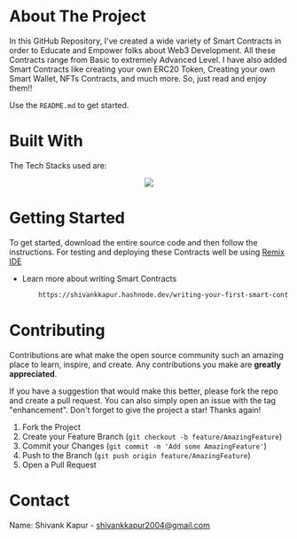 <!-- ABOUT THE PROJECT -->
# About The Project






In this GitHub Repository, I've created a wide variety of Smart Contracts in order to Educate and Empower folks about Web3 Development. All these Contracts range from Basic to extremely Advanced Level. I have also added Smart Contracts like creating your own ERC20 Token, Creating your own Smart Wallet, NFTs Contracts, and much more. So, just read and enjoy them!! 


Use the `README.md` to get started.



<!-- BUILT WITH -->
# Built With

The Tech Stacks used are:

<div align="center">
<a href="https://skillicons.dev">
    <img src="https://skillicons.dev/icons?i=remix,solidity" />
</a>
</div>



<!-- GETTING STARTED -->
# Getting Started
To get started, download the entire source code and then follow the instructions. For testing and deploying these Contracts well be using [Remix IDE](https://remix.ethereum.org/)

  
* Learn more about writing Smart Contracts 

  ```sh
      https://shivankkapur.hashnode.dev/writing-your-first-smart-contract-using-solidity
  ```



<!-- CONTRIBUTING -->
# Contributing

Contributions are what make the open source community such an amazing place to learn, inspire, and create. Any contributions you make are **greatly appreciated**.

If you have a suggestion that would make this better, please fork the repo and create a pull request. You can also simply open an issue with the tag "enhancement".
Don't forget to give the project a star! Thanks again!

1. Fork the Project
2. Create your Feature Branch (`git checkout -b feature/AmazingFeature`)
3. Commit your Changes (`git commit -m 'Add some AmazingFeature'`)
4. Push to the Branch (`git push origin feature/AmazingFeature`)
5. Open a Pull Request




  
<!-- CONTACT -->
# Contact

Name: Shivank Kapur - shivankkapur2004@gmail.com
